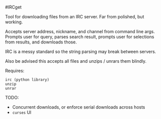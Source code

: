 #IRCget

Tool for downloading files from an IRC server.
Far from polished, but working.

Accepts server address, nickname, and channel from command line args. Prompts user for query, parses search result, prompts user for selections from results, and downloads those.

IRC is a messy standard so the string parsing may break between servers. 

Also be advised this accepts all files and unzips / unrars them blindly.

Requires:

```
irc (python library)
unzip
unrar
```

TODO:

-	Concurrent downloads, or enforce serial downloads across hosts
-	`curses` UI
